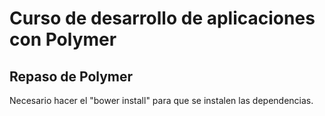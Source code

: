 # Curso de desarrollo de aplicaciones con Polymer

## Repaso de Polymer

Necesario hacer el "bower install" para que se instalen las dependencias.
